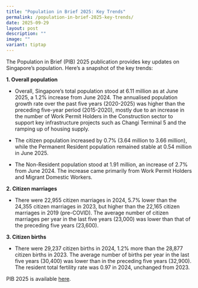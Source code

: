 ```yaml
---
title: "Population in Brief 2025: Key Trends"
permalink: /population-in-brief-2025-key-trends/
date: 2025-09-29
layout: post
description: ""
image: ""
variant: tiptap
---
```

<p>The Population in Brief (PIB) 2025 publication provides key updates on
Singapore’s population. Here’s a snapshot of the key trends:</p>
<p><strong>1. Overall population</strong>
</p>
<ul data-tight="true" class="tight">
<li>
<p>Overall, Singapore’s total population stood at 6.11 million as at June
2025, a 1.2% increase from June 2024. The annualised population growth
rate over the past five years (2020-2025) was higher than the preceding
five-year period (2015-2020), mostly due to an increase in the number of
Work Permit Holders in the Construction sector to support key infrastructure
projects such as Changi Terminal 5 and the ramping up of housing supply.</p>
</li>
<li>
<p>The citizen population increased by 0.7% (3.64 million to 3.66 million),
while the Permanent Resident population remained stable at 0.54 million
in June 2025.</p>
</li>
<li>
<p>The Non-Resident population stood at 1.91 million, an increase of 2.7%
from June 2024. The increase came primarily from Work Permit Holders and
Migrant Domestic Workers.</p>
</li>
</ul>
<p><strong>2. Citizen marriages</strong>
</p>
<ul data-tight="true" class="tight">
<li>
<p>There were 22,955 citizen marriages in 2024, 5.7% lower than the 24,355
citizen marriages in 2023, but higher than the 22,165 citizen marriages
in 2019 (pre-COVID). The average number of citizen marriages per year in
the last five years (23,000) was lower than that of the preceding five
years (23,600).</p>
</li>
</ul>
<p><strong>3. Citizen births</strong>
</p>
<ul data-tight="true" class="tight">
<li>
<p>There were 29,237 citizen births in 2024, 1.2% more than the 28,877 citizen
births in 2023. The average number of births per year in the last five
years (30,400) was lower than in the preceding five years (32,900). The
resident total fertility rate was 0.97 in 2024, unchanged from 2023.</p>
</li>
</ul>
<p>PIB 2025 is available <a href="/files/Population_in_Brief_2025.pdf" rel="noopener nofollow" target="_blank">here</a>.</p>
<p></p>